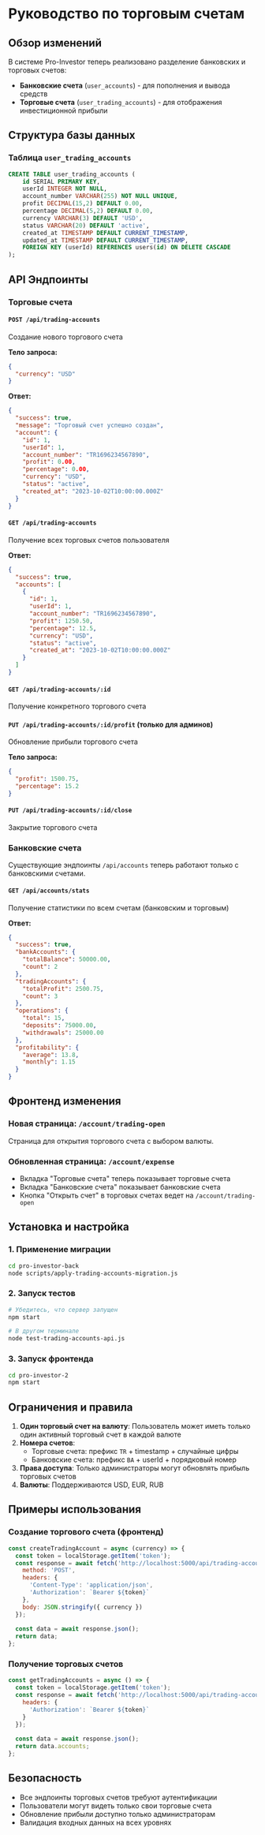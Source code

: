 # Руководство по торговым счетам

## Обзор изменений

В системе Pro-Investor теперь реализовано разделение банковских и торговых счетов:

- **Банковские счета** (`user_accounts`) - для пополнения и вывода средств
- **Торговые счета** (`user_trading_accounts`) - для отображения инвестиционной прибыли

## Структура базы данных

### Таблица `user_trading_accounts`

```sql
CREATE TABLE user_trading_accounts (
    id SERIAL PRIMARY KEY,
    userId INTEGER NOT NULL,
    account_number VARCHAR(255) NOT NULL UNIQUE,
    profit DECIMAL(15,2) DEFAULT 0.00,
    percentage DECIMAL(5,2) DEFAULT 0.00,
    currency VARCHAR(3) DEFAULT 'USD',
    status VARCHAR(20) DEFAULT 'active',
    created_at TIMESTAMP DEFAULT CURRENT_TIMESTAMP,
    updated_at TIMESTAMP DEFAULT CURRENT_TIMESTAMP,
    FOREIGN KEY (userId) REFERENCES users(id) ON DELETE CASCADE
);
```

## API Эндпоинты

### Торговые счета

#### `POST /api/trading-accounts`
Создание нового торгового счета

**Тело запроса:**
```json
{
  "currency": "USD"
}
```

**Ответ:**
```json
{
  "success": true,
  "message": "Торговый счет успешно создан",
  "account": {
    "id": 1,
    "userId": 1,
    "account_number": "TR1696234567890",
    "profit": 0.00,
    "percentage": 0.00,
    "currency": "USD",
    "status": "active",
    "created_at": "2023-10-02T10:00:00.000Z"
  }
}
```

#### `GET /api/trading-accounts`
Получение всех торговых счетов пользователя

**Ответ:**
```json
{
  "success": true,
  "accounts": [
    {
      "id": 1,
      "userId": 1,
      "account_number": "TR1696234567890",
      "profit": 1250.50,
      "percentage": 12.5,
      "currency": "USD",
      "status": "active",
      "created_at": "2023-10-02T10:00:00.000Z"
    }
  ]
}
```

#### `GET /api/trading-accounts/:id`
Получение конкретного торгового счета

#### `PUT /api/trading-accounts/:id/profit` (только для админов)
Обновление прибыли торгового счета

**Тело запроса:**
```json
{
  "profit": 1500.75,
  "percentage": 15.2
}
```

#### `PUT /api/trading-accounts/:id/close`
Закрытие торгового счета

### Банковские счета

Существующие эндпоинты `/api/accounts` теперь работают только с банковскими счетами.

#### `GET /api/accounts/stats`
Получение статистики по всем счетам (банковским и торговым)

**Ответ:**
```json
{
  "success": true,
  "bankAccounts": {
    "totalBalance": 50000.00,
    "count": 2
  },
  "tradingAccounts": {
    "totalProfit": 2500.75,
    "count": 3
  },
  "operations": {
    "total": 15,
    "deposits": 75000.00,
    "withdrawals": 25000.00
  },
  "profitability": {
    "average": 13.8,
    "monthly": 1.15
  }
}
```

## Фронтенд изменения

### Новая страница: `/account/trading-open`
Страница для открытия торгового счета с выбором валюты.

### Обновленная страница: `/account/expense`
- Вкладка "Торговые счета" теперь показывает торговые счета
- Вкладка "Банковские счета" показывает банковские счета
- Кнопка "Открыть счет" в торговых счетах ведет на `/account/trading-open`

## Установка и настройка

### 1. Применение миграции

```bash
cd pro-investor-back
node scripts/apply-trading-accounts-migration.js
```

### 2. Запуск тестов

```bash
# Убедитесь, что сервер запущен
npm start

# В другом терминале
node test-trading-accounts-api.js
```

### 3. Запуск фронтенда

```bash
cd pro-investor-2
npm start
```

## Ограничения и правила

1. **Один торговый счет на валюту**: Пользователь может иметь только один активный торговый счет в каждой валюте
2. **Номера счетов**: 
   - Торговые счета: префикс `TR` + timestamp + случайные цифры
   - Банковские счета: префикс `BA` + userId + порядковый номер
3. **Права доступа**: Только администраторы могут обновлять прибыль торговых счетов
4. **Валюты**: Поддерживаются USD, EUR, RUB

## Примеры использования

### Создание торгового счета (фронтенд)

```javascript
const createTradingAccount = async (currency) => {
  const token = localStorage.getItem('token');
  const response = await fetch('http://localhost:5000/api/trading-accounts', {
    method: 'POST',
    headers: {
      'Content-Type': 'application/json',
      'Authorization': `Bearer ${token}`
    },
    body: JSON.stringify({ currency })
  });
  
  const data = await response.json();
  return data;
};
```

### Получение торговых счетов

```javascript
const getTradingAccounts = async () => {
  const token = localStorage.getItem('token');
  const response = await fetch('http://localhost:5000/api/trading-accounts', {
    headers: {
      'Authorization': `Bearer ${token}`
    }
  });
  
  const data = await response.json();
  return data.accounts;
};
```

## Безопасность

- Все эндпоинты торговых счетов требуют аутентификации
- Пользователи могут видеть только свои торговые счета
- Обновление прибыли доступно только администраторам
- Валидация входных данных на всех уровнях